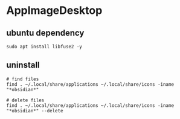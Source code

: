 # AppImageDesktop


## ubuntu dependency
```
sudo apt install libfuse2 -y
 ```

## uninstall

```
# find files
find . ~/.local/share/applications ~/.local/share/icons -iname "*obsidian*"

# delete files
find . ~/.local/share/applications ~/.local/share/icons -iname "*obsidian*" --delete
```